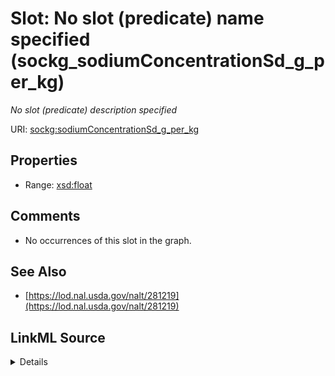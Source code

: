 

# Slot: No slot (predicate) name specified (sockg_sodiumConcentrationSd_g_per_kg)


_No slot (predicate) description specified_







URI: [sockg:sodiumConcentrationSd_g_per_kg](https://idir.uta.edu/sockg-ontology/docs/sodiumConcentrationSd_g_per_kg)



<!-- no inheritance hierarchy -->








## Properties

* Range: [xsd:float](http://www.w3.org/2001/XMLSchema#float)





## Comments

* No occurrences of this slot in the graph.

## See Also

* [https://lod.nal.usda.gov/nalt/281219](https://lod.nal.usda.gov/nalt/281219)



## LinkML Source

<details>

```yaml
name: sockg_sodiumConcentrationSd_g_per_kg
description: No slot (predicate) description specified
title: No slot (predicate) name specified
comments:
- No occurrences of this slot in the graph.
from_schema: soc-kg
see_also:
- https://lod.nal.usda.gov/nalt/281219
rank: 1000
domain: sockg_BioMassMineral
slot_uri: sockg:sodiumConcentrationSd_g_per_kg
alias: sockg_sodiumConcentrationSd_g_per_kg
range: float

```
</details>